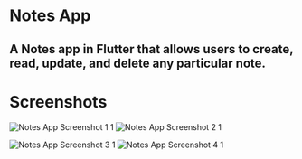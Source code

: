 # Notes App
 A Notes app in Flutter that allows users to create, read, update, and delete any particular note.
 -------------------------------------------------------------------------------------------------
 # Screenshots

 ![Notes App Screenshot 1 1](https://github.com/hozefa-hs/notes_app/assets/139701140/88a852ce-b3a6-48f9-8eff-fc08a52a697b)
![Notes App Screenshot 2 1](https://github.com/hozefa-hs/notes_app/assets/139701140/5c27755e-395e-435b-baf2-6163c4354d31)






![Notes App Screenshot 3 1](https://github.com/hozefa-hs/notes_app/assets/139701140/ad18574a-e8f3-4a7f-a3aa-852e5074557c)
![Notes App Screenshot 4 1](https://github.com/hozefa-hs/notes_app/assets/139701140/32b43f1a-7c51-413c-a310-f02e445ed8a9)
